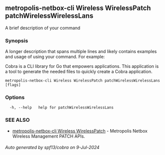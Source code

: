 ## metropolis-netbox-cli Wireless WirelessPatch patchWirelessWirelessLans

A brief description of your command

### Synopsis

A longer description that spans multiple lines and likely contains examples
and usage of using your command. For example:

Cobra is a CLI library for Go that empowers applications.
This application is a tool to generate the needed files
to quickly create a Cobra application.

```
metropolis-netbox-cli Wireless WirelessPatch patchWirelessWirelessLans [flags]
```

### Options

```
  -h, --help   help for patchWirelessWirelessLans
```

### SEE ALSO

* [metropolis-netbox-cli Wireless WirelessPatch]()	 - Metropolis Netbox Wireless Management PATCH APIs.

###### Auto generated by spf13/cobra on 9-Jul-2024
